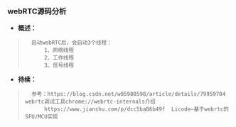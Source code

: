 ### webRTC源码分析
- **概述：**
>       启动webRTC后，会启动3个线程：
>           1、网络线程
>           2、工作线程
>           3、信号线程
>
>
>
>
>
>
>
>
>
>
>
>
>
>
>
>

- **待续：**
>       参考：https://blog.csdn.net/w05980598/article/details/79959704     webrtc调试工具chrome://webrtc-internals介绍
>           https://www.jianshu.com/p/dcc5ba06b49f  Licode—基于webrtc的SFU/MCU实现   
>
>
>
>
>
>
>
>
>
>
>
